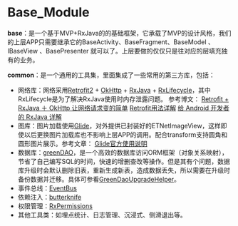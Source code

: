Base_Module
===============

**base**：是一个基于MVP+RxJava的的基础框架，它承载了MVP的设计风格，我们的上层APP只需要继承它的BaseActivity、BaseFragment、BaseModel 、IBaseView 、BasePresenter 就可以了。上层要做的仅仅只是往对应的层填充独有的业务。  

**common**：是一个通用的工具集，里面集成了一些常用的第三方库，包括： 
 
* 网络库：网络采用[Retrofit2](https://github.com/square/retrofit) + [OkHttp](https://github.com/square/okhttp) + [RxJava](https://github.com/ReactiveX/RxJava) + [RxLifecycle](https://github.com/trello/RxLifecycle)，其中RxLifecycle是为了解决RxJava使用时内存泄露问题。  参考博文：
[Retrofit + RxJava ＋ OkHttp 让网络请求变的简单](https://www.jianshu.com/p/5bc866b9cbb9)
[Retrofit用法详解](http://duanyytop.github.io/2016/08/06/Retrofit%E7%94%A8%E6%B3%95%E8%AF%A6%E8%A7%A3/)
[给 Android 开发者的 RxJava 详解](https://gank.io/post/560e15be2dca930e00da1083) 
* 图库：图片加载使用[Glide](https://github.com/bumptech/glide)，对外提供已封装好的ETNetImageView，这样即使以后更换图片加载库也不影响上层APP的调用。配合transform支持圆角和圆形图片展示。参考文章：
[Glide官方使用说明](https://muyangmin.github.io/glide-docs-cn/)  
* 数据库：[greenDAO](https://github.com/greenrobot/greenDAO)，是一个高效的数据库访问ORM框架（对象关系映射），节省了自己编写SQL的时间，快速的增删查改等操作。但是其有个问题，数据库升级时会默认删除旧表，重新生成新表，造成数据丢失，所以需要在升级时备份数据并迁移。具体可参看[GreenDaoUpgradeHelper](https://github.com/yuweiguocn/GreenDaoUpgradeHelper)。  
* 事件总线：[EventBus](https://github.com/greenrobot/EventBus)  
* 依赖注入：[butterknife](https://github.com/JakeWharton/butterknife)  
* 权限管理：[RxPermissions](https://github.com/tbruyelle/RxPermissions)  
* 其他工具类：如埋点统计、日志管理、沉浸式、侧滑退出等。
